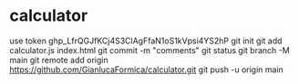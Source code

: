 # calculator
use token 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
git init
git add calculator.js index.html 
git commit -m "comments"
git status
git branch -M main
git remote add origin https://github.com/GianlucaFormica/calculator.git
git push -u origin main


